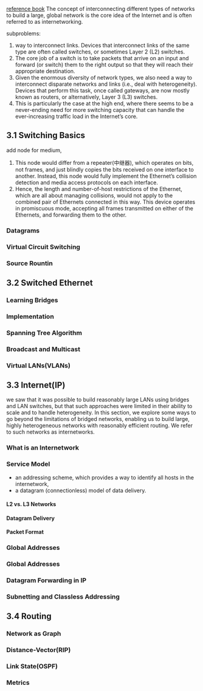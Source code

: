 [reference book](https://book.systemsapproach.org/internetworking/problem.html)
The concept of interconnecting different types of networks to build a large, global network is the core idea of the Internet and is often referred to as internetworking.

subproblems:
1. way to interconnect links. Devices that interconnect links of the same type are often called switches, or sometimes Layer 2 (L2) switches.
2. The core job of a switch is to take packets that arrive on an input and forward (or switch) them to the right output so that they will reach their appropriate destination.
3. Given the enormous diversity of network types, we also need a way to interconnect disparate networks and links (i.e., deal with heterogeneity). Devices that perform this task, once called gateways, are now mostly known as routers, or alternatively, Layer 3 (L3) switches.
4. This is particularly the case at the high end, where there seems to be a never-ending need for more switching capacity that can handle the ever-increasing traffic load in the Internet’s core.

## 3.1 Switching Basics
add node for medium,
1. This node would differ from a repeater(中继器), which operates on bits, not frames, and just blindly copies the bits received on one interface to another. Instead, this node would fully implement the Ethernet’s collision detection and media access protocols on each interface. 
2. Hence, the length and number-of-host restrictions of the Ethernet, which are all about managing collisions, would not apply to the combined pair of Ethernets connected in this way. This device operates in promiscuous mode, accepting all frames transmitted on either of the Ethernets, and forwarding them to the other.




### Datagrams
### Virtual Circuit Switching
### Source Rountin


## 3.2 Switched Ethernet

### Learning Bridges
### Implementation
### Spanning Tree Algorithm
### Broadcast and Multicast
### Virtual LANs(VLANs)


## 3.3 Internet(IP)
 we saw that it was possible to build reasonably large LANs using bridges and LAN switches, but that such approaches were limited in their ability to scale and to handle heterogeneity. In this section, we explore some ways to go beyond the limitations of bridged networks, enabling us to build large, highly heterogeneous networks with reasonably efficient routing. We refer to such networks as internetworks.
### What is an Internetwork
### Service Model
* an addressing scheme, which provides a way to identify all hosts in the internetwork, 
* a datagram (connectionless) model of data delivery.
#### L2 vs. L3 Networks
#### Datagram Delivery
#### Packet Format

### Global Addresses



### Global Addresses
### Datagram Forwarding in IP
### Subnetting and Classless Addressing

## 3.4 Routing 
### Network as Graph
### Distance-Vector(RIP)
### Link State(OSPF)
### Metrics
